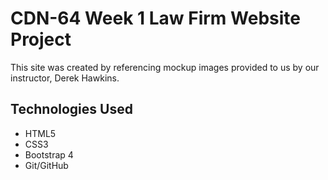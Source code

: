 # CDN-64 Week 1 Law Firm Website Project

This site was created by referencing mockup images provided to us by our instructor, Derek Hawkins.
## Technologies Used
- HTML5
- CSS3
- Bootstrap 4
- Git/GitHub
